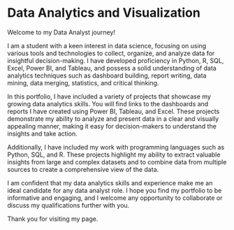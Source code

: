 # Data Analytics and Visualization
Welcome to my Data Analyst journey!

I am a student with a keen interest in data science, focusing on using various tools and technologies to collect, organize, and analyze data for insightful decision-making. I have developed proficiency in Python, R, SQL, Excel, Power BI, and Tableau, and possess a solid understanding of data analytics techniques such as dashboard building, report writing, data mining, data merging, statistics, and critical thinking.

In this portfolio, I have included a variety of projects that showcase my growing data analytics skills. You will find links to the dashboards and reports I have created using Power BI, Tableau, and Excel. These projects demonstrate my ability to analyze and present data in a clear and visually appealing manner, making it easy for decision-makers to understand the insights and take action.

Additionally, I have included my work with programming languages such as Python, SQL, and R. These projects highlight my ability to extract valuable insights from large and complex datasets and to combine data from multiple sources to create a comprehensive view of the data.

I am confident that my data analytics skills and experience make me an ideal candidate for any data analyst role. I hope you find my portfolio to be informative and engaging, and I welcome any opportunity to collaborate or discuss my qualifications further with you.

Thank you for visiting my page.


